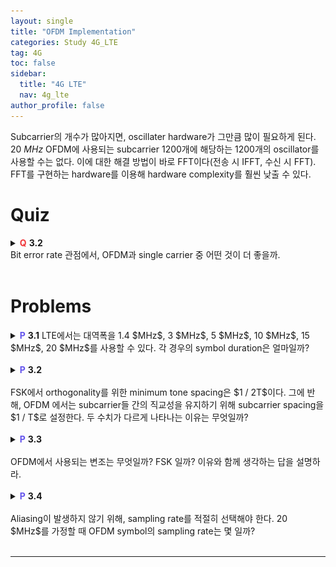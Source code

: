 ```yaml
---
layout: single
title: "OFDM Implementation"
categories: Study 4G_LTE
tag: 4G
toc: false
sidebar:
  title: "4G LTE"
  nav: 4g_lte
author_profile: false
---
```


Subcarrier의 개수가 많아지면, oscillater hardware가 그만큼 많이 필요하게 된다. 20 $MHz$ OFDM에 사용되는 subcarrier 1200개에 해당하는 1200개의 oscillator를 사용할 수는 없다. 이에 대한 해결 방법이 바로 FFT이다(전송 시 IFFT, 수신 시 FFT).<br>
FFT를 구현하는 hardware를 이용해 hardware complexity를 훨씬 낮출 수 있다.<br>

# Quiz

<details>
  <summary>
    <span style="color:#F0383B;font-weight:bold;">Q</span> 
    <span style="font-weight:bold;">3.2</span><br>
    <span>Bit error rate 관점에서, OFDM과 single carrier 중 어떤 것이 더 좋을까.</span>
  </summary>
<div class = "notice" markdown = "1">

📌 **Answer**

Single carrier가 더 좋다.<br>
Single carrier는 하나의 신호가 일부가 깨지는 것을 복구가 가능하다.<br>
OFDM의 경우 하나의 error가 퍼지게 되면 겉잡을 수 없다.<br>

</div>
</details>

<br>

# Problems

<details>
<summary><span style="color:#6454ED;font-weight:bold;">P</span> 
<span style="font-weight:bold;">3.1</span> 
<span>LTE에서는 대역폭을 1.4 $MHz$, 3 $MHz$, 5 $MHz$, 10 $MHz$, 15 $MHz$, 20 $MHz$를 사용할 수 있다. 각 경우의 symbol duration은 얼마일까?</span>
</summary>
<div class = "notice" markdown = "1">

📌 **Answer**

66.7 $\mu s$로 모두 같다.<br>

Subcarrier의 개수가 달라지는 것이지, symbol duration은 바뀌지 않는다.

</div>
</details>

<br>

<details>
<summary><span style="color:#6454ED;font-weight:bold;">P</span> <span style="font-weight:bold;">3.2</span><br><br>
FSK에서 orthogonality를 위한 minimum tone spacing은 $1 / 2T$이다. 그에 반해, OFDM 에서는 subcarrier들 간의 직교성을 유지하기 위해 subcarrier spacing을 $1 / T$로 설정한다. 두 수치가 다르게 나타나는 이유는 무엇일까?
</summary>
<div class = "notice" markdown = "1">

📌 **Answer**

</div>
</details>

<br>

<details>
<summary><span style="color:#6454ED;font-weight:bold;">P</span> <span style="font-weight:bold;">3.3</span><br><br>
OFDM에서 사용되는 변조는 무엇일까? FSK 일까? 이유와 함께 생각하는 답을 설명하라.
</summary>
<div class = "notice" markdown = "1">

📌 **Answer**


</div>
</details>

<br>

<details>
<summary><span style="color:#6454ED;font-weight:bold;">P</span> <span style="font-weight:bold;">3.4</span><br><br>
Aliasing이 발생하지 않기 위해, sampling rate를 적절히 선택해야 한다. 20 $MHz$를 가정할 때 OFDM symbol의 sampling rate는 몇 일까?
</summary>
<div class = "notice" markdown = "1">

📌 **Answer**

<img src="/images/4g_lte/3.2-1.png" width="50%" height="50%">

이론적으로는 Nyquist rate 이상인 20 MHz 이상이다.

</div>
</details>

<br>

---